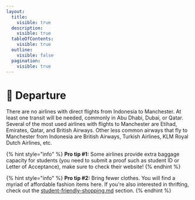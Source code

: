 ```yaml
---
layout:
  title:
    visible: true
  description:
    visible: true
  tableOfContents:
    visible: true
  outline:
    visible: false
  pagination:
    visible: true
---
```


# 🛫 Departure

There are no airlines with direct flights from Indonesia to Manchester. At least one transit will be needed, commonly in Abu Dhabi, Dubai, or Qatar. Several of the most used airlines with flights to Manchester are Etihad, Emirates, Qatar, and British Airways. Other less common airways that fly to Manchester from Indonesia are British Airways, Turkish Airlines, KLM Royal Dutch Airlines, etc.

{% hint style="info" %}
**Pro tip #1:** Some airlines provide extra baggage capacity for students (you need to submit a proof such as student ID or Letter of Acceptance), make sure to check their website!
{% endhint %}

{% hint style="info" %}
**Pro tip #2:** Bring fewer clothes. You will find a myriad of affordable fashion items here. If you're also interested in thrifting, check out the [student-friendly-shopping.md](../living-in-manchester/student-friendly-shopping.md "mention") section.
{% endhint %}


